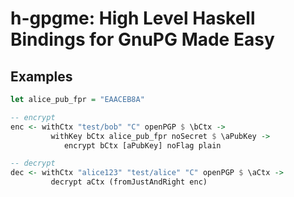 h-gpgme: High Level Haskell Bindings for GnuPG Made Easy
========================================================

Examples
--------

```haskell
let alice_pub_fpr = "EAACEB8A"

-- encrypt
enc <- withCtx "test/bob" "C" openPGP $ \bCtx ->
         withKey bCtx alice_pub_fpr noSecret $ \aPubKey ->
            encrypt bCtx [aPubKey] noFlag plain

-- decrypt
dec <- withCtx "alice123" "test/alice" "C" openPGP $ \aCtx ->
         decrypt aCtx (fromJustAndRight enc)
```
